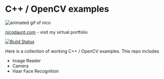 # C++ / OpenCV examples

![animated gif of nico](https://i.imgur.com/sOsq0Kl.gif "haar face recognition")

[nicodaunt.com](http://nicodaunt.com) - visit my virtual portfolio

[![Build Status](https://travis-ci.org/joemccann/dillinger.svg?branch=master)](https://travis-ci.org/joemccann/dillinger)

Here is a collection of working C++ / OpenCV examples. This repo includes

  - Image Reader
  - Camera
  - Haar Face Recognition
